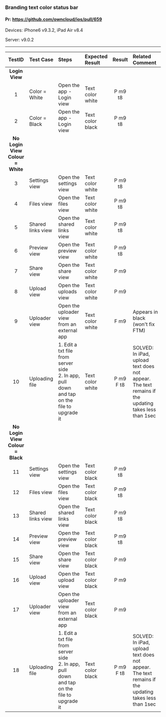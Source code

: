 ###  Branding text color status bar 

#### Pr: https://github.com/owncloud/ios/pull/659 

Devices: iPhone6 v9.3.2, iPad Air v8.4

Server: v9.0.2

---

 
| TestID | Test Case | Steps | Expected Result | Result | Related Comment |
| :----: | :-------- | :---- | :-------------- | :----: | :------ |
|**Login View**||||||
| 1 | Color = White   |  Open the app - Login view | Text color white | P m9 t8 |  |
| 2 | Color = Black   |  Open the app - Login view | Text color black | P m9 t8 |  |
|**No Login View Colour = White**||||||
| 3 | Settings view   |  Open the settings view | Text color white | P m9 t8|  |
| 4 | Files view   |  Open the files view | Text color white | P m9 t8|  |
| 5 | Shared links view   |  Open the shared links view | Text color white | P m9 t8|  |
| 6 | Preview view   |  Open the preview view | Text color white | P m9 t8|  |
| 7 | Share view   |  Open the share view | Text color white | P m9 |  |
| 8 | Upload view   |  Open the uploads view | Text color white | P m9 |  |
| 9 | Uploader view   |  Open the uploader view from an external app | Text color white | F m9 | Appears in black (won't fix FTM) |
| 10 | Uploading file   |  1. Edit a txt file from server side<br>2. In app, pull down and tap on the file to upgrade it | Text color white | P m9 F t8 | SOLVED: In iPad, upload text does not appear. The text remains if the updating takes less than 1sec|
|**No Login View Colour = Black**||||||
| 11 | Settings view   |  Open the settings view | Text color black | P m9 t8 |  |
| 12 | Files view   |  Open the files view | Text color black | P m9 t8|  |
| 13 | Shared links view   |  Open the shared links view | Text color black | P m9 t8|  |
| 14 | Preview view   |  Open the preview view | Text color black | P m9 t8|  |
| 15 | Share view   |  Open the share view | Text color black | P m9 |  |
| 16 | Upload view   |  Open the upload view | Text color black | P m9 |  |
| 17 | Uploader view   |  Open the uploader view from an external app | Text color black | P m9 |  |
| 18 | Uploading file   |  1. Edit a txt file from server side<br>2. In app, pull down and tap on the file to upgrade it | Text color black | P m9 F t8| SOLVED: In iPad, upload text does not appear. The text remains if the updating takes less than 1sec |

